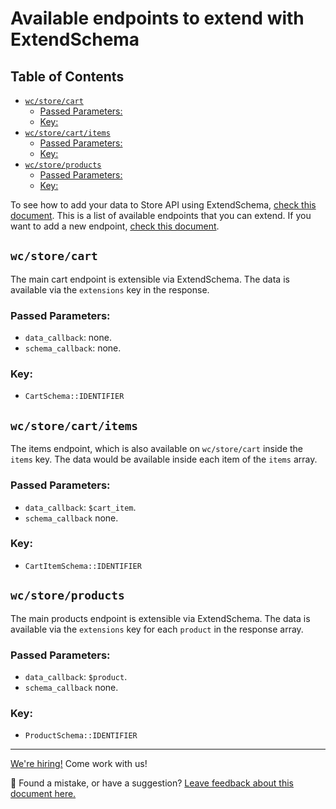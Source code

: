 # Available endpoints to extend with ExtendSchema <!-- omit in toc -->

## Table of Contents <!-- omit in toc -->

-   [`wc/store/cart`](#wcstorecart)
    -   [Passed Parameters:](#passed-parameters)
    -   [Key:](#key)
-   [`wc/store/cart/items`](#wcstorecartitems)
    -   [Passed Parameters:](#passed-parameters-1)
    -   [Key:](#key-1)
-   [`wc/store/products`](#wcstoreproducts)
    -   [Passed Parameters:](#passed-parameters-2)
    -   [Key:](#key-2)

To see how to add your data to Store API using ExtendSchema, [check this document](./extend-rest-api-add-data.md). This is a list of available endpoints that you can extend. If you want to add a new endpoint, [check this document](./extend-rest-api-new-endpoint.md).

## `wc/store/cart`

The main cart endpoint is extensible via ExtendSchema. The data is available via the `extensions` key in the response.

### Passed Parameters:

-   `data_callback`: none.
-   `schema_callback`: none.

### Key:

-   `CartSchema::IDENTIFIER`

## `wc/store/cart/items`

The items endpoint, which is also available on `wc/store/cart` inside the `items` key. The data would be available inside each item of the `items` array.

### Passed Parameters:

-   `data_callback`: `$cart_item`.
-   `schema_callback` none.

### Key:

-   `CartItemSchema::IDENTIFIER`

## `wc/store/products`

The main products endpoint is extensible via ExtendSchema. The data is available via the `extensions` key for each `product` in the response array.

### Passed Parameters:

-   `data_callback`: `$product`.
-   `schema_callback` none.

### Key:

-   `ProductSchema::IDENTIFIER`

<!-- FEEDBACK -->

---

[We're hiring!](https://woocommerce.com/careers/) Come work with us!

🐞 Found a mistake, or have a suggestion? [Leave feedback about this document here.](https://github.com/woocommerce/woocommerce-gutenberg-products-block/issues/new?assignees=&labels=type%3A+documentation&template=--doc-feedback.md&title=Feedback%20on%20./docs/extensibility/available-endpoints-to-extend.md)

<!-- /FEEDBACK -->
